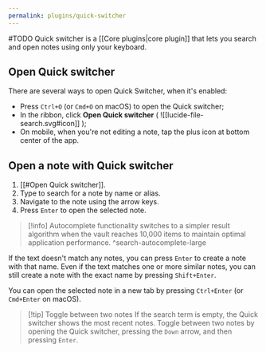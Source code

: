```yaml
---
permalink: plugins/quick-switcher
---
```

#TODO
Quick switcher is a [[Core plugins|core plugin]] that lets you search and open notes using only your keyboard.

## Open Quick switcher

There are several ways to open Quick Switcher, when it's enabled:
- Press `Ctrl+O` (or `Cmd+O` on macOS) to open the Quick switcher;
- In the ribbon, click **Open Quick switcher** ( ![[lucide-file-search.svg#icon]] );
- On mobile, when you're not editing a note, tap the plus icon at bottom center of the app.

## Open a note with Quick switcher

1. [[#Open Quick switcher]].
2. Type to search for a note by name or alias.
3. Navigate to the note using the arrow keys.
4. Press `Enter` to open the selected note.

> [!info] Autocomplete functionality switches to a simpler result algorithm when the vault reaches 10,000 items to maintain optimal application performance. ^search-autocomplete-large

If the text doesn't match any notes, you can press `Enter` to create a note with that name. Even if the text matches one or more similar notes, you can still create a note with the exact name by pressing `Shift+Enter`.

You can open the selected note in a new tab by pressing `Ctrl+Enter` (or `Cmd+Enter` on macOS).

> [!tip] Toggle between two notes
> If the search term is empty, the Quick switcher shows the most recent notes. Toggle between two notes by opening the Quick switcher, pressing the `Down` arrow, and then pressing `Enter`.